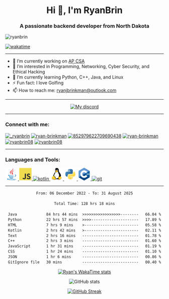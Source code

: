 <h1 align="center">Hi 👋, I'm RyanBrin</h1>

<h3 align="center">A passionate backend developer from North Dakota</h3>

<p align="left"> <img src="https://komarev.com/ghpvc/?username=ryanbrin&label=Profile%20views&color=0e75b6&style=flat" alt="ryanbrin"/> </p>

[![wakatime](https://wakatime.com/badge/user/efbea6b8-0413-406e-acdb-c0a64ccf466a.svg)](https://wakatime.com/@efbea6b8-0413-406e-acdb-c0a64ccf466a)

---

- 🔭 I’m currently working on [AP CSA](https://apcentral.collegeboard.org/courses/ap-computer-science-a)
- 👀 I’m interested in Programming, Networking, Cyber Security, and Ethical Hacking
- 🌱 I’m currently learning Python, C++, Java, and Linux
- ⚡ Fun fact: I love Golfing
- 📫 How to reach me: [ryanjbrinkman@outlook.com]()

---

<p align="center">
    <a href="https://discord.com/users/852979622709690438"">
        <img alt="My discord" src="https://lanyard.cnrad.dev/api/852979622709690438?hideBadges=false&hideStatus=false">
    </a>
</p>

<div align="center">

---

<h3 align="left">Connect with me:</h3>
<p align="left">
<a href="https://twitter.com/_ryanbrin" target="blank"><img align="center" src="https://raw.githubusercontent.com/rahuldkjain/github-profile-readme-generator/master/src/images/icons/Social/twitter.svg" alt="_ryanbrin" height="30" width="40" /></a>
<a href="https://stackoverflow.com/users/28287490/ryan-brinkman" target="blank"><img align="center" src="https://raw.githubusercontent.com/rahuldkjain/github-profile-readme-generator/master/src/images/icons/Social/stack-overflow.svg" alt="ryan-brinkman" height="30" width="40"/></a>
<a href="https://discord.com/users/852979622709690438" target="blank"><img align="center" src="https://raw.githubusercontent.com/rahuldkjain/github-profile-readme-generator/master/src/images/icons/Social/discord.svg" alt="852979622709690438" height="30" width="40" /></a>
<a href="https://linkedin.com/in/ryan-brinkman" target="blank"><img align="center" src="https://raw.githubusercontent.com/rahuldkjain/github-profile-readme-generator/master/src/images/icons/Social/linked-in-alt.svg" alt="ryan-brinkman" height="30" width="40" /></a>
<a href="https://fb.com/ryanbrin08" target="blank"><img align="center" src="https://raw.githubusercontent.com/rahuldkjain/github-profile-readme-generator/master/src/images/icons/Social/facebook.svg" alt="ryanbrin08" height="30" width="40" /></a>
<a href="https://instagram.com/ryanbrin08" target="blank"><img align="center" src="https://raw.githubusercontent.com/rahuldkjain/github-profile-readme-generator/master/src/images/icons/Social/instagram.svg" alt="ryanbrin08" height="30" width="40" /></a>
</p>

---

<h3 align="left">Languages and Tools:</h3>
<p align="left"> </a> <a href="https://www.java.com" target="_blank" rel="noreferrer"> <img src="https://raw.githubusercontent.com/devicons/devicon/master/icons/java/java-original.svg" alt="java" width="40" height="40"/> </a> <a href="https://developer.mozilla.org/en-US/docs/Web/JavaScript" target="_blank" rel="noreferrer"> <img src="https://raw.githubusercontent.com/devicons/devicon/master/icons/javascript/javascript-original.svg" alt="javascript" width="40" height="40"/> </a> <a href="https://kotlinlang.org" target="_blank" rel="noreferrer"> <img src="https://www.vectorlogo.zone/logos/kotlinlang/kotlinlang-icon.svg" alt="kotlin" width="40" height="40"/> </a> <a href="https://www.linux.org/" target="_blank" rel="noreferrer"> <img src="https://raw.githubusercontent.com/devicons/devicon/master/icons/linux/linux-original.svg" alt="linux" width="40" height="40"/> </a> </a> <a href="https://www.python.org" target="_blank" rel="noreferrer"> <img src="https://raw.githubusercontent.com/devicons/devicon/master/icons/python/python-original.svg" alt="python" width="40" height="40"/> </a> <a href="https://www.w3schools.com/cpp/" target="_blank" rel="noreferrer"> <img src="https://raw.githubusercontent.com/devicons/devicon/master/icons/cplusplus/cplusplus-original.svg" alt="cplusplus" width="40" height="40"/> </a> <a href="https://git-scm.com/" target="_blank" rel="noreferrer"> <img src="https://www.vectorlogo.zone/logos/git-scm/git-scm-icon.svg" alt="git" width="40" height="40"/> </p>

---

<!--START_SECTION:waka-->

```txt
From: 06 December 2022 - To: 31 August 2025

Total Time: 128 hrs 18 mins

Java             84 hrs 44 mins  >>>>>>>>>>>>>>>>>--------   66.04 %
Python           22 hrs 57 mins  >>>>---------------------   17.89 %
HTML             7 hrs 9 mins    >------------------------   05.58 %
Kotlin           2 hrs 42 mins   >------------------------   02.11 %
Text             2 hrs 16 mins   -------------------------   01.78 %
C++              2 hrs 3 mins    -------------------------   01.60 %
JavaScript       1 hr 31 mins    -------------------------   01.19 %
CSS              1 hr 24 mins    -------------------------   01.10 %
JSON             1 hr 6 mins     -------------------------   00.86 %
GitIgnore file   30 mins         -------------------------   00.40 %
```

<!--END_SECTION:waka-->

[![Ryan's WakaTime stats](https://github-readme-stats.vercel.app/api/wakatime?username=ryanbrin&bg_color=0d1117&title_color=58a6ff&text_color=c9d1d9&icon_color=58a6ff)](https://wakatime.com/@ryanbrin)

![GitHub stats](https://github-readme-stats.vercel.app/api?username=ryanbrin&show_icons=true&bg_color=0d1117&title_color=58a6ff&text_color=c9d1d9&icon_color=58a6ff&count_private=true&hide=issues&line_height=24&hide_title=true&include_all_commits=true&rank_icon=github&custom_title=Ryan's%20GitHub%20Stats)

[![GitHub Streak](https://github-readme-streak-stats.herokuapp.com?user=ryanbrin&theme=github-dark-blue)](https://git.io/streak-stats)

